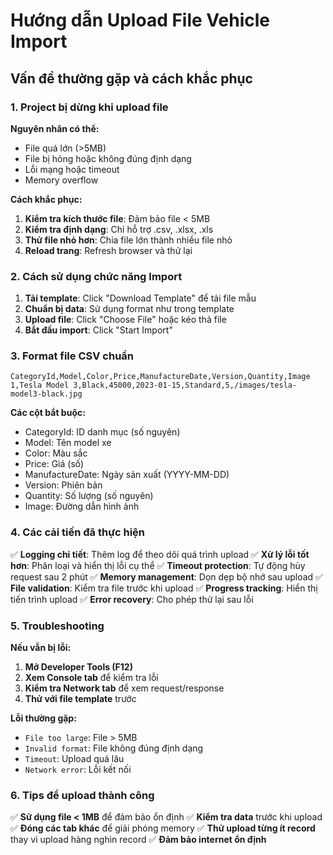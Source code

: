 # Hướng dẫn Upload File Vehicle Import

## Vấn đề thường gặp và cách khắc phục

### 1. Project bị dừng khi upload file

**Nguyên nhân có thể:**
- File quá lớn (>5MB)
- File bị hỏng hoặc không đúng định dạng
- Lỗi mạng hoặc timeout
- Memory overflow

**Cách khắc phục:**
1. **Kiểm tra kích thước file**: Đảm bảo file < 5MB
2. **Kiểm tra định dạng**: Chỉ hỗ trợ .csv, .xlsx, .xls
3. **Thử file nhỏ hơn**: Chia file lớn thành nhiều file nhỏ
4. **Reload trang**: Refresh browser và thử lại

### 2. Cách sử dụng chức năng Import

1. **Tải template**: Click "Download Template" để tải file mẫu
2. **Chuẩn bị data**: Sử dụng format như trong template
3. **Upload file**: Click "Choose File" hoặc kéo thả file
4. **Bắt đầu import**: Click "Start Import"

### 3. Format file CSV chuẩn

```csv
CategoryId,Model,Color,Price,ManufactureDate,Version,Quantity,Image
1,Tesla Model 3,Black,45000,2023-01-15,Standard,5,/images/tesla-model3-black.jpg
```

**Các cột bắt buộc:**
- CategoryId: ID danh mục (số nguyên)
- Model: Tên model xe
- Color: Màu sắc
- Price: Giá (số)
- ManufactureDate: Ngày sản xuất (YYYY-MM-DD)
- Version: Phiên bản
- Quantity: Số lượng (số nguyên)
- Image: Đường dẫn hình ảnh

### 4. Các cải tiến đã thực hiện

✅ **Logging chi tiết**: Thêm log để theo dõi quá trình upload
✅ **Xử lý lỗi tốt hơn**: Phân loại và hiển thị lỗi cụ thể
✅ **Timeout protection**: Tự động hủy request sau 2 phút
✅ **Memory management**: Dọn dẹp bộ nhớ sau upload
✅ **File validation**: Kiểm tra file trước khi upload
✅ **Progress tracking**: Hiển thị tiến trình upload
✅ **Error recovery**: Cho phép thử lại sau lỗi

### 5. Troubleshooting

**Nếu vẫn bị lỗi:**

1. **Mở Developer Tools (F12)**
2. **Xem Console tab** để kiểm tra lỗi
3. **Kiểm tra Network tab** để xem request/response
4. **Thử với file template** trước

**Lỗi thường gặp:**
- `File too large`: File > 5MB
- `Invalid format`: File không đúng định dạng
- `Timeout`: Upload quá lâu
- `Network error`: Lỗi kết nối

### 6. Tips để upload thành công

✅ **Sử dụng file < 1MB** để đảm bảo ổn định
✅ **Kiểm tra data** trước khi upload
✅ **Đóng các tab khác** để giải phóng memory
✅ **Thử upload từng ít record** thay vì upload hàng nghìn record
✅ **Đảm bảo internet ổn định**
